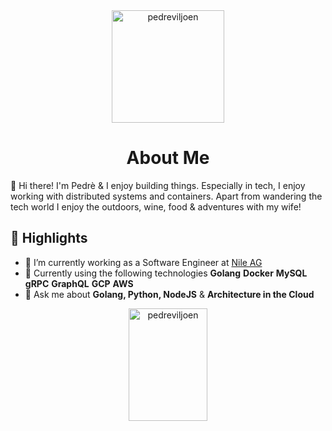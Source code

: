 <div align="center" border-radius="90">
    <img alt="pedreviljoen" src="https://avatars.githubusercontent.com/u/22566407?v=4" width="180" />
</div>

<h1 align="center">
  About Me
</h1>

👋 Hi there! I'm Pedrè & I enjoy building things. Especially in tech, I enjoy working with distributed systems and containers. Apart from wandering the tech world I enjoy the outdoors, wine, food & adventures with my wife!

## :book: Highlights

- 🔭 I’m currently working as a Software Engineer at [Nile AG](https://nile.ag)
- 🌱 Currently using the following technologies **Golang** **Docker** **MySQL** **gRPC** **GraphQL** **GCP** **AWS**
- 💬 Ask me about  **Golang, Python, NodeJS** & **Architecture in the Cloud**

<div align="center">
  <a href="https://github.com/anuraghazra/github-readme-stats">
    <img src="https://github-readme-stats.vercel.app/api?username=pedreviljoen&show_icons=true&theme=buefy&count_private=true" alt="pedreviljoen" height=180 width=50% />
  </a>
</div>
